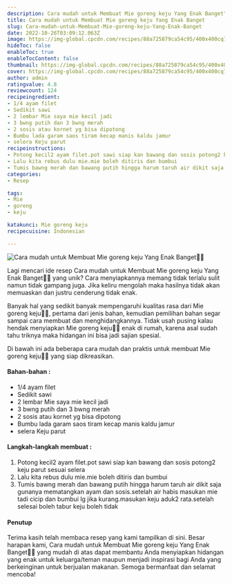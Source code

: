 ```yaml
---
description: Cara mudah untuk Membuat Mie goreng keju Yang Enak Banget"
title: Cara mudah untuk Membuat Mie goreng keju Yang Enak Banget
slug: Cara-mudah-untuk-Membuat-Mie-goreng-keju-Yang-Enak-Banget
date: 2022-10-26T03:09:12.063Z
image: https://img-global.cpcdn.com/recipes/88a725879ca54c95/400x400cq70/photo.jpg
hideToc: false
enableToc: true
enableTocContent: false
thumbnail: https://img-global.cpcdn.com/recipes/88a725879ca54c95/400x400cq70/photo.jpg
cover: https://img-global.cpcdn.com/recipes/88a725879ca54c95/400x400cq70/photo.jpg
author: admin
ratingvalue: 4.8
reviewcount: 124
recipeingredient:
- 1/4 ayam filet
- Sedikit sawi
- 2 lembar Mie saya mie kecil jadi
- 3 bwng putih dan 3 bwng merah
- 2 sosis atau kornet yg bisa dipotong
- Bumbu lada garam saos tiram kecap manis kaldu jamur
- selera Keju parut
recipeinstructions:
- Potong kecil2 ayam filet.pot sawi siap kan bawang dan sosis potong2 keju parut sesuai selera
- Lalu kita rebus dulu mie.mie boleh ditiris dan bumbui
- Tumis bawng merah dan bawang putih hingga harum taruh air dikit saja gunanya mematangkan ayam dan sosis.setelah air habis masukan mie tadi cicip dan bumbui lg jika kurang.masukan keju aduk2 rata.setelah selesai boleh tabur keju boleh tidak
categories:
- Resep

tags:
- Mie
- goreng
- keju

katakunci: Mie goreng keju
recipecuisine: Indonesian

---
```


![Cara mudah untuk Membuat Mie goreng keju Yang Enak Banget👩‍🍳](https://img-global.cpcdn.com/recipes/88a725879ca54c95/400x400cq70/photo.jpg)

Lagi mencari ide resep Cara mudah untuk Membuat Mie goreng keju Yang Enak Banget👩‍🍳 yang unik? Cara menyiapkannya memang tidak terlalu sulit namun tidak gampang juga. Jika keliru mengolah maka hasilnya tidak akan memuaskan dan justru cenderung tidak enak.

Banyak hal yang sedikit banyak mempengaruhi kualitas rasa dari Mie goreng keju👩‍🍳, pertama dari jenis bahan, kemudian pemilihan bahan segar sampai cara membuat dan menghidangkannya. Tidak usah pusing kalau hendak menyiapkan Mie goreng keju👩‍🍳 enak di rumah, karena asal sudah tahu triknya maka hidangan ini bisa jadi sajian spesial.

Di bawah ini ada beberapa cara mudah dan praktis untuk membuat Mie goreng keju👩‍🍳 yang siap dikreasikan.

<!--inarticleads1-->

#### Bahan-bahan :

- 1/4 ayam filet
- Sedikit sawi
- 2 lembar Mie saya mie kecil jadi
- 3 bwng putih dan 3 bwng merah
- 2 sosis atau kornet yg bisa dipotong
- Bumbu lada garam saos tiram kecap manis kaldu jamur
- selera Keju parut

<!--inarticleads2-->

#### Langkah-langkah membuat :

1. Potong kecil2 ayam filet.pot sawi siap kan bawang dan sosis potong2 keju parut sesuai selera
1. Lalu kita rebus dulu mie.mie boleh ditiris dan bumbui
1. Tumis bawng merah dan bawang putih hingga harum taruh air dikit saja gunanya mematangkan ayam dan sosis.setelah air habis masukan mie tadi cicip dan bumbui lg jika kurang.masukan keju aduk2 rata.setelah selesai boleh tabur keju boleh tidak

#### Penutup

Terima kasih telah membaca resep yang kami tampilkan di sini. Besar harapan kami, Cara mudah untuk Membuat Mie goreng keju Yang Enak Banget👩‍🍳 yang mudah di atas dapat membantu Anda menyiapkan hidangan yang enak untuk keluarga/teman maupun menjadi inspirasi bagi Anda yang berkeinginan untuk berjualan makanan. Semoga bermanfaat dan selamat mencoba!